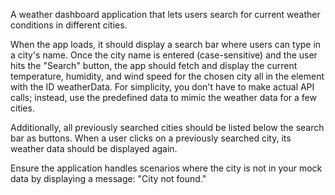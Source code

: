 A weather dashboard application that lets users search for current weather conditions in different cities.

When the app loads, it should display a search bar where users can type in a city's name. Once the city name is entered (case-sensitive) and the user hits the "Search" button, the app should fetch and display the current temperature, humidity, and wind speed for the chosen city all in the element with the ID weatherData. For simplicity, you don't have to make actual API calls; instead, use the predefined data to mimic the weather data for a few cities.

Additionally, all previously searched cities should be listed below the search bar as buttons. When a user clicks on a previously searched city, its weather data should be displayed again.

Ensure the application handles scenarios where the city is not in your mock data by displaying a message: "City not found." 